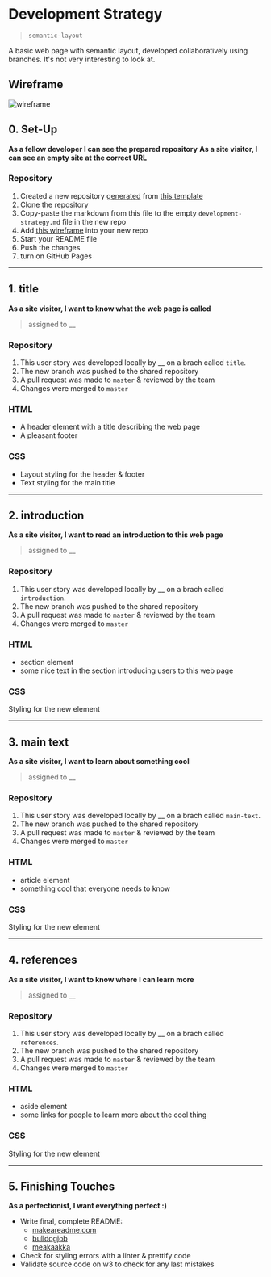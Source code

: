 # Development Strategy

> `semantic-layout`

A basic web page with semantic layout, developed collaboratively using branches.  It's not very interesting to look at.

## Wireframe

![wireframe](./wireframe.gif)

## 0. Set-Up

__As a fellow developer I can see the prepared repository__
__As a site visitor, I can see an empty site at the correct URL__

### Repository

1. Created a new repository [generated](https://github.blog/2019-06-06-generate-new-repositories-with-repository-templates/) from [this template](https://github.com/hackyourfuturebelgium/w3-validation-template)
1. Clone the repository
1. Copy-paste the markdown from this file to the empty `development-strategy.md` file in the new repo
1. Add [this wireframe](./wireframe.gif) into your new repo
1. Start your README file
1. Push the changes
1. turn on GitHub Pages

---

## 1. title

__As a site visitor, I want to know what the web page is called__

> assigned to __

### Repository

1. This user story was developed locally by __ on a brach called `title`.
1. The new branch was pushed to the shared repository
1. A pull request was made to `master` & reviewed by the team
1. Changes were merged to `master`

### HTML

- A header element with a title describing the web page
- A pleasant footer

### CSS

- Layout styling for the header & footer
- Text styling for the main title

---

## 2.  introduction

__As a site visitor, I want to read an introduction to this web page__

> assigned to __

### Repository

1. This user story was developed locally by __ on a brach called `introduction`.
1. The new branch was pushed to the shared repository
1. A pull request was made to `master` & reviewed by the team
1. Changes were merged to `master`

### HTML

- section element
- some nice text in the section introducing users to this web page

### CSS

Styling for the new element

---

## 3. main text

__As a site visitor, I want to learn about something cool__

> assigned to __

### Repository

1. This user story was developed locally by __ on a brach called `main-text`.
1. The new branch was pushed to the shared repository
1. A pull request was made to `master` & reviewed by the team
1. Changes were merged to `master`

### HTML

- article element
- something cool that everyone needs to know

### CSS

Styling for the new element

---

## 4. references

__As a site visitor, I want to know where I can learn more__

> assigned to __

### Repository

1. This user story was developed locally by __ on a brach called `references`.
1. The new branch was pushed to the shared repository
1. A pull request was made to `master` & reviewed by the team
1. Changes were merged to `master`

### HTML

- aside element
- some links for people to learn more about the cool thing

### CSS

Styling for the new element

---

## 5. Finishing Touches

__As a perfectionist, I want everything perfect :)__

- Write final, complete README:
  - [makeareadme.com](https://www.makeareadme.com/)
  - [bulldogjob](https://bulldogjob.com/news/449-how-to-write-a-good-readme-for-your-github-project)
  - [meakaakka](https://medium.com/@meakaakka/a-beginners-guide-to-writing-a-kickass-readme-7ac01da88ab3)
- Check for styling errors with a linter & prettify code
- Validate source code on w3 to check for any last mistakes

